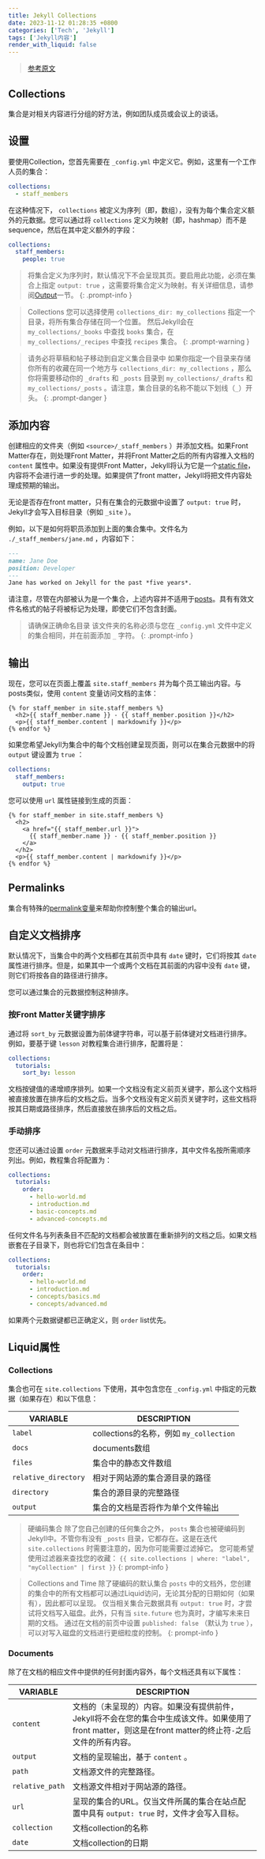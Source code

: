 ```yaml
---
title: Jekyll Collections
date: 2023-11-12 01:28:35 +0800
categories: ['Tech', 'Jekyll']
tags: ['Jekyll内容']
render_with_liquid: false
---
```


> [参考原文](https://jekyllrb.com/docs/collections/)



## Collections

集合是对相关内容进行分组的好方法，例如团队成员或会议上的谈话。

## 设置

要使用Collection，您首先需要在 `_config.yml` 中定义它。例如，这里有一个工作人员的集合：

```yaml
collections:
  - staff_members
```

在这种情况下， `collections` 被定义为序列（即，数组），没有为每个集合定义额外的元数据。您可以通过将 `collections` 定义为映射（即，hashmap）而不是sequence，然后在其中定义额外的字段：

```yaml
collections:
  staff_members:
    people: true
```

> 将集合定义为序列时，默认情况下不会呈现其页。要启用此功能，必须在集合上指定 `output: true` ，这需要将集合定义为映射。有关详细信息，请参阅[Output](https://jekyllrb.com/docs/collections/#output)一节。
{: .prompt-info }

> Collections
您可以选择使用 `collections_dir: my_collections` 指定一个目录，将所有集合存储在同一个位置。
然后Jekyll会在 `my_collections/_books` 中查找 `books` 集合，在 `my_collections/_recipes` 中查找 `recipes` 集合。
{: .prompt-warning }

> 请务必将草稿和帖子移动到自定义集合目录中
如果你指定一个目录来存储你所有的收藏在同一个地方与 `collections_dir: my_collections` ，那么你将需要移动你的 `_drafts` 和 `_posts` 目录到 `my_collections/_drafts` 和 `my_collections/_posts` 。请注意，集合目录的名称不能以下划线（`_`）开头。
{: .prompt-danger }

## 添加内容

创建相应的文件夹（例如 `<source>/_staff_members` ）并添加文档。如果Front Matter存在，则处理Front Matter，并将Front Matter之后的所有内容推入文档的 `content` 属性中。如果没有提供Front Matter，Jekyll将认为它是一个[static file](https://jekyllrb.com/docs/static-files/)，内容将不会进行进一步的处理。如果提供了front matter，Jekyll将把文件内容处理成预期的输出。

无论是否存在front matter，只有在集合的元数据中设置了 `output: true` 时，Jekyll才会写入目标目录（例如 `_site` ）。

例如，以下是如何将职员添加到上面的集合集中。文件名为 `./_staff_members/jane.md` ，内容如下：

```markdown
---
name: Jane Doe
position: Developer
---
Jane has worked on Jekyll for the past *five years*.
```

请注意，尽管在内部被认为是一个集合，上述内容并不适用于[posts](https://jekyllrb.com/docs/posts/)。具有有效文件名格式的帖子将被标记为处理，即使它们不包含封面。

> 请确保正确命名目录
该文件夹的名称必须与您在 `_config.yml` 文件中定义的集合相同，并在前面添加 `_` 字符。
{: .prompt-info }

## 输出

现在，您可以在页面上覆盖 `site.staff_members` 并为每个员工输出内容。与posts类似，使用 `content` 变量访问文档的主体：

```
{% for staff_member in site.staff_members %}
  <h2>{{ staff_member.name }} - {{ staff_member.position }}</h2>
  <p>{{ staff_member.content | markdownify }}</p>
{% endfor %}
```

如果您希望Jekyll为集合中的每个文档创建呈现页面，则可以在集合元数据中的将 `output` 键设置为 `true` ：

```yaml
collections:
  staff_members:
    output: true
```

您可以使用 `url` 属性链接到生成的页面：

```
{% for staff_member in site.staff_members %}
  <h2>
    <a href="{{ staff_member.url }}">
      {{ staff_member.name }} - {{ staff_member.position }}
    </a>
  </h2>
  <p>{{ staff_member.content | markdownify }}</p>
{% endfor %}
```

## Permalinks

集合有特殊的[permalink变量](https://jekyllrb.com/docs/permalinks/#collections)来帮助你控制整个集合的输出url。

## 自定义文档排序

默认情况下，当集合中的两个文档都在其前页中具有 `date` 键时，它们将按其 `date` 属性进行排序。但是，如果其中一个或两个文档在其前面的内容中没有 `date` 键，则它们将按各自的路径进行排序。

您可以通过集合的元数据控制这种排序。

### 按Front Matter关键字排序

通过将 `sort_by` 元数据设置为前体键字符串，可以基于前体键对文档进行排序。例如，要基于键 `lesson` 对教程集合进行排序，配置将是：

```yaml
collections:
  tutorials:
    sort_by: lesson
```

文档按键值的递增顺序排列。如果一个文档没有定义前页关键字，那么这个文档将被直接放置在排序后的文档之后。当多个文档没有定义前页关键字时，这些文档将按其日期或路径排序，然后直接放在排序后的文档之后。

### 手动排序

您还可以通过设置 `order` 元数据来手动对文档进行排序，其中文件名按所需顺序列出。例如，教程集合将配置为：

```yaml
collections:
  tutorials:
    order:
      - hello-world.md
      - introduction.md
      - basic-concepts.md
      - advanced-concepts.md
```

任何文件名与列表条目不匹配的文档都会被放置在重新排列的文档之后。如果文档嵌套在子目录下，则也将它们包含在条目中：

```yaml
collections:
  tutorials:
    order:
      - hello-world.md
      - introduction.md
      - concepts/basics.md
      - concepts/advanced.md
```

如果两个元数据键都已正确定义，则 `order` list优先。

## Liquid属性

### Collections

集合也可在 `site.collections` 下使用，其中包含您在 `_config.yml` 中指定的元数据（如果存在）和以下信息：

| VARIABLE             | DESCRIPTION                             |
| -------------------- | --------------------------------------- |
| `label`              | collections的名称，例如 `my_collection` |
| `docs`               | documents数组                           |
| `files`              | 集合中的静态文件数组                    |
| `relative_directory` | 相对于网站源的集合源目录的路径          |
| `directory`          | 集合的源目录的完整路径                  |
| `output`             | 集合的文档是否将作为单个文件输出        |

> 硬编码集合
除了您自己创建的任何集合之外， `posts` 集合也被硬编码到Jekyll中。不管你有没有 `_posts` 目录，它都存在。这是在迭代 `site.collections` 时需要注意的，因为你可能需要过滤掉它。
您可能希望使用过滤器来查找您的收藏： `{{ site.collections | where: "label", "myCollection" | first }}`
{: prompt-info }

> Collections and Time
除了硬编码的默认集合 `posts` 中的文档外，您创建的集合中的所有文档都可以通过Liquid访问，无论其分配的日期如何（如果有），因此都可以呈现。
仅当相关集合元数据具有 `output: true` 时，才尝试将文档写入磁盘。此外，只有当 `site.future` 也为真时，才编写未来日期的文档。
通过在文档的前页中设置 `published: false` （默认为 `true` ），可以对写入磁盘的文档进行更细粒度的控制。
{: prompt-info }

### Documents 

除了在文档的相应文件中提供的任何封面内容外，每个文档还具有以下属性：

| VARIABLE        | DESCRIPTION                                                  |
| --------------- | ------------------------------------------------------------ |
| `content`       | 文档的（未呈现的）内容。如果没有提供前件，Jekyll将不会在您的集合中生成该文件。如果使用了front matter，则这是在front matter的终止符`-`之后文件的所有内容。 |
| `output`        | 文档的呈现输出，基于 `content` 。                            |
| `path`          | 文档源文件的完整路径。                                       |
| `relative_path` | 文档源文件相对于网站源的路径。                               |
| `url`           | 呈现的集合的URL。仅当文件所属的集合在站点配置中具有 `output: true` 时，文件才会写入目标。 |
| `collection`    | 文档collection的名称                                         |
| `date`          | 文档collection的日期                                         |
